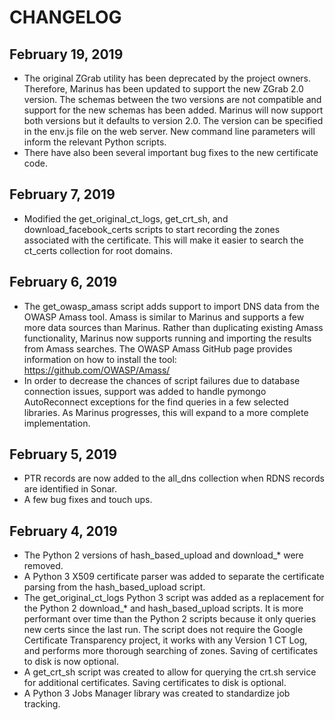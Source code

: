 # CHANGELOG

## February 19, 2019
* The original ZGrab utility has been deprecated by the project owners. Therefore, Marinus has been updated to support the new ZGrab 2.0 version. The schemas between the two versions are not compatible and support for the new schemas has been added. Marinus will now support both versions but it defaults to version 2.0. The version can be specified in the env.js file on the web server. New command line parameters will inform the relevant Python scripts.
* There have also been several important bug fixes to the new certificate code.


## February 7, 2019
* Modified the get_original_ct_logs, get_crt_sh, and download_facebook_certs scripts to start recording the zones associated with the certificate. This will make it easier to search the ct_certs collection for root domains.


## February 6, 2019
* The get_owasp_amass script adds support to import DNS data from the OWASP Amass tool. Amass is similar to Marinus and supports a few more data sources than Marinus. Rather than duplicating existing Amass functionality, Marinus now supports running and importing the results from Amass searches. The OWASP Amass GitHub page provides information on how to install the tool: https://github.com/OWASP/Amass/
* In order to decrease the chances of script failures due to database connection issues, support was added to handle pymongo AutoReconnect exceptions for the find queries in a few selected libraries. As Marinus progresses, this will expand to a more complete implementation.


## February 5, 2019
* PTR records are now added to the all_dns collection when RDNS records are identified in Sonar.
* A few bug fixes and touch ups.


## February 4, 2019
* The Python 2 versions of hash_based_upload and download_* were removed.
* A Python 3 X509 certificate parser was added to separate the certificate parsing from the hash_based_upload script.
* The get_original_ct_logs Python 3 script was added as a replacement for the Python 2 download_* and hash_based_upload scripts. It is more performant over time than the Python 2 scripts because it only queries new certs since the last run. The script does not require the Google Certificate Transparency project, it works with any Version 1 CT Log, and performs more thorough searching of zones. Saving of certificates to disk is now optional.
* A get_crt_sh script was created to allow for querying the crt.sh service for additional certificates. Saving certificates to disk is optional.
* A Python 3 Jobs Manager library was created to standardize job tracking.
